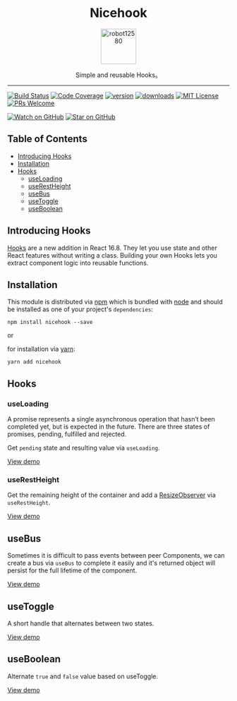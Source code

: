 <div align="center">
  <h1>Nicehook</h1>

  <a href="https://github.com/robot12580">
    <img
      width="80"
      alt="robot12580"
      src="https://github.com/robot12580/materials/blob/main/images/dog2.png?raw=true"
    />
  </a>

  <p>Simple and reusable Hooks。</p>
</div>
<hr />
<!-- prettier-ignore-start -->

[![Build Status][build-badge]][build]
[![Code Coverage][coverage-badge]][coverage]
[![version][version-badge]][package]
[![downloads][downloads-badge]][npmtrends]
[![MIT License][license-badge]][license]
[![PRs Welcome][prs-badge]][prs]

[![Watch on GitHub][github-watch-badge]][github-watch]
[![Star on GitHub][github-star-badge]][github-star]

## Table of Contents

- [Introducing Hooks](#introducing-hooks)
- [Installation](#installation)
- [Hooks](#hooks)
  - [useLoading](#useloading)
  - [useRestHeight](#userestheight)
  - [useBus](#usebus)
  - [useToggle](#usetoggle)
  - [useBoolean](#useboolean)

## Introducing Hooks

[Hooks][hooks] are a new addition in React 16.8. They let you use state and other React features without writing a class.
Building your own Hooks lets you extract component logic into reusable functions.

## Installation

This module is distributed via [npm][npm] which is bundled with [node][node] and
should be installed as one of your project's `dependencies`:
```
npm install nicehook --save
```
or

for installation via [yarn][yarn]:
```
yarn add nicehook
```


## Hooks

### useLoading

A promise represents a single asynchronous operation that hasn’t been completed yet, but is expected in the future. There are three states of promises, pending, fulfilled and rejected.

Get `pending` state and resulting value via `useLoading`.

[View demo][use-loading-demo]

### useRestHeight

Get the remaining height of the container and add a [ResizeObserver][resize-observer] via `useRestHeight`.

[View demo][use-rest-height-demo]

## useBus

Sometimes it is difficult to pass events between peer Components, we can create a bus via `useBus` to complete it easily and it's returned object will persist for the full lifetime of the component.

[View demo][use-bus-demo]

## useToggle

A short handle that alternates between two states. 

[View demo][use-toggle-demo]

## useBoolean

Alternate `true` and `false` value based on useToggle.

[View demo][use-boolean-demo]

[npm]: https://www.npmjs.com/
[yarn]: https://classic.yarnpkg.com
[node]: https://nodejs.org
[build-badge]:https://img.shields.io/github/workflow/status/nicehook/validate?logo=github&style=flat-square
[build]: https://github.com/robot12580/nicehook/actions/workflows/ci.yml/badge.svg
[coverage-badge]: https://img.shields.io/codecov/c/github/robot12580/nicehook.svg?style=flat-square
[coverage]: https://codecov.io/github/nicehook
[version-badge]: https://img.shields.io/npm/v/nicehook.svg?style=flat-square
[package]: https://www.npmjs.com/package/nicehook
[downloads-badge]: https://img.shields.io/npm/dm/nicehook.svg?style=flat-square
[npmtrends]: http://www.npmtrends.com/nicehook
[license-badge]: https://img.shields.io/npm/l/nicehook.svg?style=flat-square
[license]: https://github.com/robot12580/nicehook/blob/master/LICENSE
[prs-badge]: https://img.shields.io/badge/PRs-welcome-brightgreen.svg?style=flat-square
[prs]: http://makeapullrequest.com
[github-watch-badge]: https://img.shields.io/github/watchers/robot12580/nicehook.svg?style=social
[github-watch]: https://github.com/robot12580/nicehook/watchers
[github-star-badge]: https://img.shields.io/github/stars/robot12580/nicehook.svg?style=social
[github-star]: https://github.com/robot12580/nicehook/stargazers
[hooks]: https://react.docschina.org/docs/hooks-custom.html
[resize-observer]: https://developer.mozilla.org/zh-CN/docs/Web/API/ResizeObserver

[use-loading-demo]: https://github.com/robot12580/nicehook/blob/master/src/useLoading/demo/demo.tsx
[use-rest-height-demo]: https://github.com/robot12580/nicehook/blob/master/src/useRestHeight/demo/demo.tsx
[use-bus-demo]: https://github.com/robot12580/nicehook/blob/master/src/useBus/demo/demo.tsx
[use-toggle-demo]: https://github.com/robot12580/nicehook/blob/master/src/useToggle/demo/demo.tsx
[use-boolean-demo]: https://github.com/robot12580/nicehook/blob/master/src/useBoolean/demo/demo.tsx